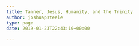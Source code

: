 ```yaml
---
title: Tanner, Jesus, Humanity, and the Trinity
author: joshuapsteele
type: page
date: 2019-01-23T22:43:10+00:00

---
```

